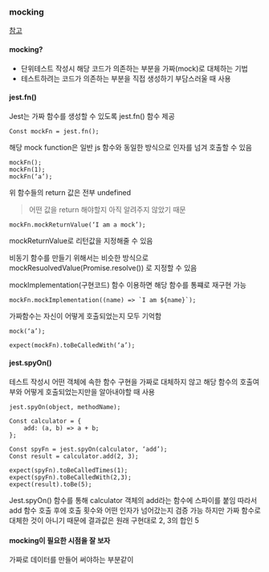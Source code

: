 ### mocking

[참고](https://bluehorn07.github.io/2021/01/13/nestjs-testing.html#mockrepository)

#### mocking?

- 단위테스트 작성시 해당 코드가 의존하는 부분을 가짜(mock)로 대체하는 기법
- 테스트하려는 코드가 의존하는 부분을 직접 생성하기 부담스러울 때 사용

#### jest.fn()

Jest는 가짜 함수를 생성할 수 있도록 jest.fn() 함수 제공

```
Const mockFn = jest.fn();
```

해당 mock function은 일반 js 함수와 동일한 방식으로 인자를 넘겨 호출할 수 있음

```
mockFn();
mockFn(1);
mockFn(‘a’);
```

위 함수들의 return 값은 전부 undefined

> 어떤 값을 return 해야할지 아직 알려주지 않았기 때문

```
mockFn.mockReturnValue(‘I am a mock’);
```

mockReturnValue로 리턴값을 지정해줄 수 있음

비동기 함수를 만들기 위해서는 비슷한 방식으로
mockResuolvedValue(Promise.resolve()) 로 지정할 수 있음

mockImplementation(구현코드) 함수 이용하면 해당 함수를 통쨰로 재구현 가능

```
mockFn.mockImplementation((name) => `I am ${name}`);
```

가짜함수는 자신이 어떻게 호출되었는지 모두 기억함

```
mock(‘a’);

expect(mockFn).toBeCalledWith(‘a’);
```

#### jest.spyOn()

테스트 작성시 어떤 객체에 속한 함수 구현을 가짜로 대체하지 않고
해당 함수의 호출여부와 어떻게 호출되었는지만을 알아내야할 때 사용

```
jest.spyOn(object, methodName);
```

```
Const calculator = {
	add: (a, b) => a + b;
};

Const spyFn = jest.spyOn(calculator, ‘add’);
Const result = calculator.add(2, 3);

expect(spyFn).toBeCalledTimes(1);
expect(spyFn).toBeCalledWith(2,3);
expect(result).toBe(5);

```

Jest.spyOn() 함수를 통해 calculator 객체의 add라는 함수에 스파이를 붙임
따라서 add 함수 호출 후에 호출 횟수와 어떤 인자가 넘어갔는지 검증 가능
하지만 가짜 함수로 대체한 것이 아니기 때문에 결과값은 원래 구현대로 2, 3의 합인 5

#### mocking이 필요한 시점을 잘 보자

가짜로 데이터를 만들어 써야하는 부분같이
